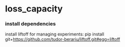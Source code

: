# loss_capacity


### install dependencies
install liftoff for managing experiments:
pip install git+https://github.com/tudor-berariu/liftoff.git#egg=liftoff

